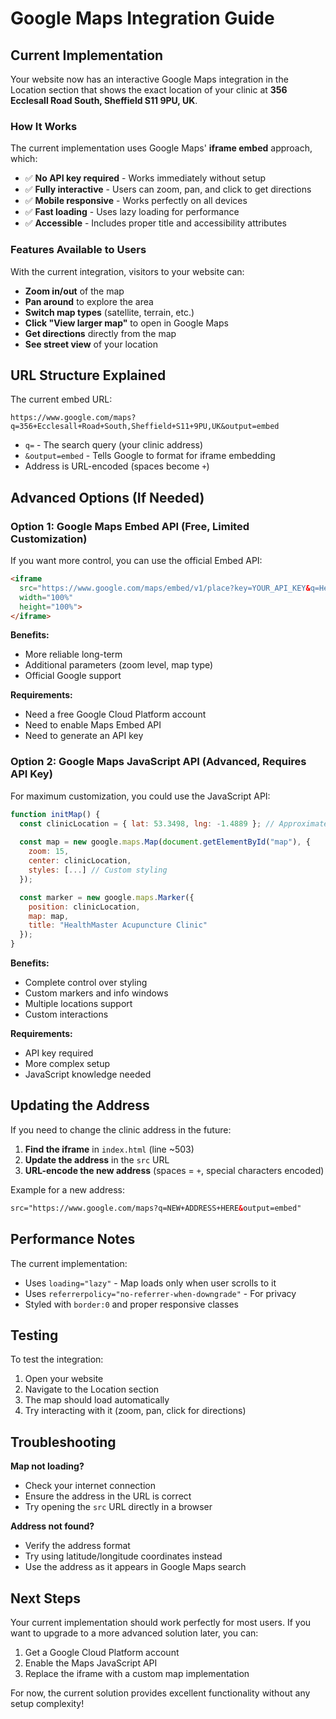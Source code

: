 # Google Maps Integration Guide

## Current Implementation

Your website now has an interactive Google Maps integration in the Location section that shows the exact location of your clinic at **356 Ecclesall Road South, Sheffield S11 9PU, UK**.

### How It Works

The current implementation uses Google Maps' **iframe embed** approach, which:
- ✅ **No API key required** - Works immediately without setup
- ✅ **Fully interactive** - Users can zoom, pan, and click to get directions
- ✅ **Mobile responsive** - Works perfectly on all devices
- ✅ **Fast loading** - Uses lazy loading for performance
- ✅ **Accessible** - Includes proper title and accessibility attributes

### Features Available to Users

With the current integration, visitors to your website can:
- **Zoom in/out** of the map
- **Pan around** to explore the area
- **Switch map types** (satellite, terrain, etc.)
- **Click "View larger map"** to open in Google Maps
- **Get directions** directly from the map
- **See street view** of your location

## URL Structure Explained

The current embed URL: 
```
https://www.google.com/maps?q=356+Ecclesall+Road+South,Sheffield+S11+9PU,UK&output=embed
```

- `q=` - The search query (your clinic address)
- `&output=embed` - Tells Google to format for iframe embedding
- Address is URL-encoded (spaces become `+`)

## Advanced Options (If Needed)

### Option 1: Google Maps Embed API (Free, Limited Customization)

If you want more control, you can use the official Embed API:

```html
<iframe
  src="https://www.google.com/maps/embed/v1/place?key=YOUR_API_KEY&q=HealthMaster+Clinic,356+Ecclesall+Road+South,Sheffield+UK"
  width="100%"
  height="100%">
</iframe>
```

**Benefits:**
- More reliable long-term
- Additional parameters (zoom level, map type)
- Official Google support

**Requirements:**
- Need a free Google Cloud Platform account
- Need to enable Maps Embed API
- Need to generate an API key

### Option 2: Google Maps JavaScript API (Advanced, Requires API Key)

For maximum customization, you could use the JavaScript API:

```javascript
function initMap() {
  const clinicLocation = { lat: 53.3498, lng: -1.4889 }; // Approximate Sheffield coordinates
  
  const map = new google.maps.Map(document.getElementById("map"), {
    zoom: 15,
    center: clinicLocation,
    styles: [...] // Custom styling
  });

  const marker = new google.maps.Marker({
    position: clinicLocation,
    map: map,
    title: "HealthMaster Acupuncture Clinic"
  });
}
```

**Benefits:**
- Complete control over styling
- Custom markers and info windows
- Multiple locations support
- Custom interactions

**Requirements:**
- API key required
- More complex setup
- JavaScript knowledge needed

## Updating the Address

If you need to change the clinic address in the future:

1. **Find the iframe** in `index.html` (line ~503)
2. **Update the address** in the `src` URL
3. **URL-encode the new address** (spaces = `+`, special characters encoded)

Example for a new address:
```html
src="https://www.google.com/maps?q=NEW+ADDRESS+HERE&output=embed"
```

## Performance Notes

The current implementation:
- Uses `loading="lazy"` - Map loads only when user scrolls to it
- Uses `referrerpolicy="no-referrer-when-downgrade"` - For privacy
- Styled with `border:0` and proper responsive classes

## Testing

To test the integration:
1. Open your website
2. Navigate to the Location section
3. The map should load automatically
4. Try interacting with it (zoom, pan, click for directions)

## Troubleshooting

**Map not loading?**
- Check your internet connection
- Ensure the address in the URL is correct
- Try opening the `src` URL directly in a browser

**Address not found?**
- Verify the address format
- Try using latitude/longitude coordinates instead
- Use the address as it appears in Google Maps search

## Next Steps

Your current implementation should work perfectly for most users. If you want to upgrade to a more advanced solution later, you can:

1. Get a Google Cloud Platform account
2. Enable the Maps JavaScript API
3. Replace the iframe with a custom map implementation

For now, the current solution provides excellent functionality without any setup complexity!
